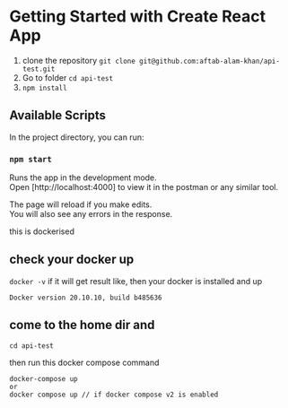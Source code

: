 # Getting Started with Create React App

1. clone the repository `git clone git@github.com:aftab-alam-khan/api-test.git`
1. Go to folder `cd api-test` 
1. `npm install`

## Available Scripts

In the project directory, you can run:

### `npm start`

Runs the app in the development mode.\
Open [http://localhost:4000] to view it in the postman or any similar tool.

The page will reload if you make edits.\
You will also see any errors in the response.

this is dockerised

## check your docker up
`docker -v`
 if it will get result like, then your docker is installed and up
 ```
 Docker version 20.10.10, build b485636
 ```

## come to the home dir and 
`cd api-test`

then run this docker compose command
```
docker-compose up
or
docker compose up // if docker compose v2 is enabled
```

